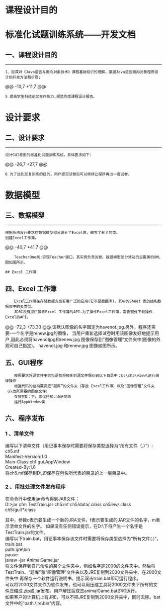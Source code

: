 # 课程设计目的
#   标准化试题训练系统——开发文档
##   一、课程设计目的
-----------
    1、加深对《Java语言与面向对象技术》课程基础知识的理解，掌握Java语言面向对象程序设计的开发方法和步骤;

@@ -10,7 +11,7 @@

    5 提高学生科技论文写作能力,规范完成课程设计报告。

# 设计要求
##   二、设计要求
-------
    设计GUI界面的标准化试题训练系统。具体要求如下:

@@ -26,7 +27,7 @@

    6 为了达到反复训练的目的，用户提交试卷后可以继续让程序再出一套试卷。

# 数据模型
##   三、数据模型
--------
    根据系统设计要求在数据模型部分设计了Excel表，编写了有关的类。
    创建Excel工作簿。
@@ -40,7 +41,7 @@

        TeacherOne类:实现Teacher接口，其实例负责阅卷。数据模型部分涉及的主要类的UML图如图所示。

    ## Excel 工作簿
##   四、Excel 工作簿

        Excel工作簿在存储数据方面有着广泛的应用(它不是数据库)，其中的Sheet 表的结和数据库中的表类似。
        JDBC没有提供操作Excel 工作簿的API.为了操作Excel工作簿，需要额外下载操作Excel的API。
@@ -72,3 +73,33 @@
            该默认图像的名字固定为havenot.jpg.另外，程序还需要-一个名字是renew.jpg的图像，
            当用户重新选择试卷时用该图像友好地提示用户,因此必须将havenotjpg和renew.jpg 图像保存到“图像管理”文件夹中(图像的外观可自己指定)。
            havenot.jpg 和renew.jpg 图像如图所示。
##   五、GUI程序
        按照要求将源文件中的包语句将相关的源文件保存到以下目录中：D:\ch5\view\进行编译操作
        根据代码的结构需要把“题库”的文件夹（存放 Excel工作簿）以及“图像管理”文件夹（存放所需要的图像文件）
        存放在D：下，即保持和ch5是同级
        运行AppWindow类
##   六、程序发布
###   1 、清单文件
   编写以下清单文件（用记事本保存时需要将保存类型选择为“所有文件（*.*）”）:  
   ch5.mf  
   Manifest-Version:1.0  
   Main-Class:ch1.gui.AppWindow  
   Created-By:1.8  
   将ch5.mf保存到D\:,即保存在包名所代表的目录的上一层目录中。  
###   2 、用批处理文件发布程序  
   在命令行中使用jar命令得到JAR文件：    
  D:\>jar cfm TestTrain.jar ch5.mf ch5/data/*.class ch5iew/*.class ch5/gui/*.class 

  其中，参数c表示要生成一个新的JRA文件，f表示要生成的JAR文件的名字，m表示清单文件的名字。
  如果没有任何错误提示，在D:\下将产生一个名字是TestTrain.jar的文件。    
  编写以下train.bat，用记事本保存该文件时需要将保存类型选择为“所有文件(*.*)”。  
  train.bat  
  path.\jre\bin  
  pause  
  javaw -jar AnimalGame.jar    
  将文件保存到自己命名的某个文件夹中，例如名字是2000的文件夹中。然后将TestTrain、“题库”和“图像管理”文件夹以及JRE复制到2000文件夹中。在2000文件夹中   再保存一个软件运行说明书，提示双击train.bat即可运行程序。  
  可以将2000文件夹作为软件发布，也可以用压缩工具将2000文件夹下所有的文件压缩成.zip或.jar发布。用户解压后双击animalGame.bat即可运行。  
  如果客户的计算机上有JRE，可以不把JRE复制到2000文件夹中，同时去除。bat文件中的“path.\jre\bin”内容。
